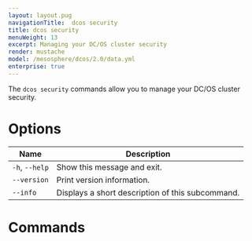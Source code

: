 ```yaml
---
layout: layout.pug
navigationTitle:  dcos security
title: dcos security
menuWeight: 13
excerpt: Managing your DC/OS cluster security
render: mustache
model: /mesosphere/dcos/2.0/data.yml
enterprise: true
---
```

The `dcos security` commands allow you to manage your DC/OS cluster security. 

# Options

| Name |  Description |
|---------|-------------|
|  `-h`, `--help` |  Show this message and exit.|
| `--version` | Print version information.  |
| `--info` |  Displays a short description of this subcommand.  |

# Commands

